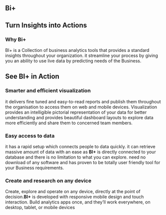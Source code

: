 ## Bi+

## Turn Insights into Actions

###  Why Bi+
BI+ is a Collection of business analytics tools that provides a standard insights throughout your organization. it streamline your process by giving you an ability to use live data by predicting needs of the Business.
 
 ## See BI+ in Action
 
### Smarter and efficient visualization

it delivers fine tuned and easy-to-read reports and publish them throughout the organisation to access them on web and mobile devices. Visualization provides an intelligible pictorial representation of your data for better understanding and provides beautiful dashboard layouts to explore data more efficiently and share them to concerned team members.

### Easy access to data 

it has a rapid setup which connects people to data quickly. it can retrieve massive amount of data with an ease as **BI+** is directly connected to your database and there is no limitation to what you can explore. need no download of any software and has proven to be totally user friendly tool for your Business requirements.

### Create and research on any device

Create, explore and operate on any device, directly at the point of decision.**BI+** is developed with responsive mobile design and touch interaction. Build analytics apps once, and they’ll work everywhere, on desktop, tablet, or mobile devices
<!--stackedit_data:
eyJoaXN0b3J5IjpbLTExMTE0Njg3NDldfQ==
-->